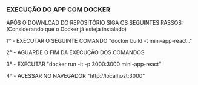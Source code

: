### EXECUÇÃO DO APP COM DOCKER 

APÓS O DOWNLOAD DO REPOSITÓRIO SIGA OS SEGUINTES PASSOS:
(Considerando que o Docker já esteja instalado)

1° - EXECUTAR O SEGUINTE COMANDO "docker build -t mini-app-react ."

2° - AGUARDE O FIM DA EXECUÇÃO DOS COMANDOS

3° - EXECUTAR "docker run -it -p 3000:3000 mini-app-react"

4° - ACESSAR NO NAVEGADOR "http://localhost:3000"

